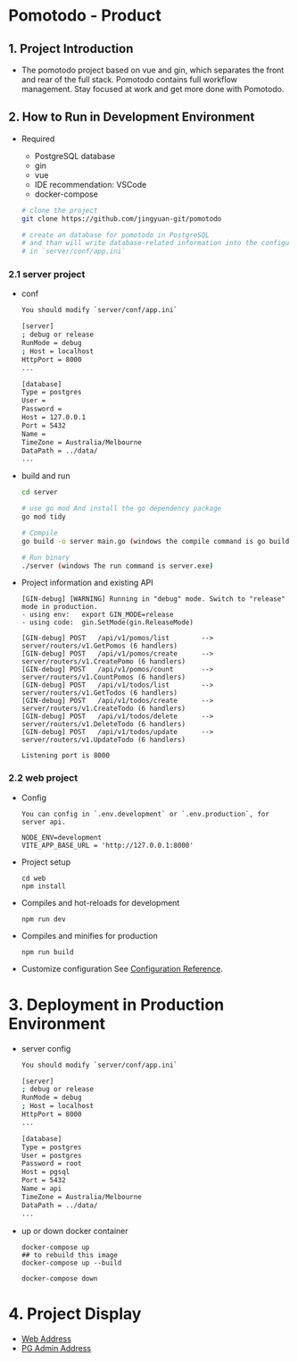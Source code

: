 # Pomotodo - Product 

## 1. Project Introduction
    
   - The pomotodo project based on vue and gin, which separates the front and rear of the full stack. Pomotodo contains full workflow management. Stay focused at work and get more done with Pomotodo.

## 2. How to Run in Development Environment

-  Required

   - PostgreSQL database
   - gin
   - vue
   - IDE recommendation: VSCode
   - docker-compose
  

    ```bash
    # clone the project
    git clone https://github.com/jingyuan-git/pomotodo

    # create an database for pomotodo in PostgreSQL
    # and than will write database-related information into the configuration
    # in `server/conf/app.ini`
    ``` 

### 2.1 server project

- conf

    ```bash
    You should modify `server/conf/app.ini`

    [server]
    ; debug or release
    RunMode = debug
    ; Host = localhost
    HttpPort = 8000
    ...

    [database]
    Type = postgres
    User = 
    Password = 
    Host = 127.0.0.1
    Port = 5432
    Name = 
    TimeZone = Australia/Melbourne
    DataPath = ../data/
    ...
    ```

- build and run

    ``` bash
    cd server

    # use go mod And install the go dependency package
    go mod tidy

    # Compile 
    go build -o server main.go (windows the compile command is go build -o server.exe main.go )

    # Run binary
    ./server (windows The run command is server.exe)
    ```

- Project information and existing API

    ```
    [GIN-debug] [WARNING] Running in "debug" mode. Switch to "release" mode in production.
    - using env:   export GIN_MODE=release
    - using code:  gin.SetMode(gin.ReleaseMode)

    [GIN-debug] POST   /api/v1/pomos/list        --> server/routers/v1.GetPomos (6 handlers)
    [GIN-debug] POST   /api/v1/pomos/create      --> server/routers/v1.CreatePomo (6 handlers)
    [GIN-debug] POST   /api/v1/pomos/count       --> server/routers/v1.CountPomos (6 handlers)
    [GIN-debug] POST   /api/v1/todos/list        --> server/routers/v1.GetTodos (6 handlers)
    [GIN-debug] POST   /api/v1/todos/create      --> server/routers/v1.CreateTodo (6 handlers)
    [GIN-debug] POST   /api/v1/todos/delete      --> server/routers/v1.DeleteTodo (6 handlers)
    [GIN-debug] POST   /api/v1/todos/update      --> server/routers/v1.UpdateTodo (6 handlers)

    Listening port is 8000
    ```

### 2.2 web project

- Config
    ```
    You can config in `.env.development` or `.env.production`, for server api.

    NODE_ENV=development
    VITE_APP_BASE_URL = 'http://127.0.0.1:8000'
    ```

- Project setup

    ```
    cd web
    npm install
    ```

- Compiles and hot-reloads for development

    ```
    npm run dev
    ```

- Compiles and minifies for production
    ```
    npm run build
    ```


- Customize configuration
See [Configuration Reference](https://cli.vuejs.org/config/).

# 3. Deployment in Production Environment

- server config

    ```bash
    You should modify `server/conf/app.ini`

    [server]
    ; debug or release
    RunMode = debug
    ; Host = localhost
    HttpPort = 8000
    ...

    [database]
    Type = postgres
    User = postgres
    Password = root
    Host = pgsql
    Port = 5432
    Name = api
    TimeZone = Australia/Melbourne
    DataPath = ../data/
    ...
    ```
- up or down docker container

    ```
    docker-compose up
    ## to rebuild this image
    docker-compose up --build
    
    docker-compose down
    ```

# 4. Project Display
- [Web Address](http://101.200.132.209:8080/)
- [PG Admin Address](http://101.200.132.209:5050/)